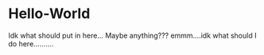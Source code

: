 # Hello-World
Idk what should put in here... Maybe anything???
emmm....idk what should I do here..........
